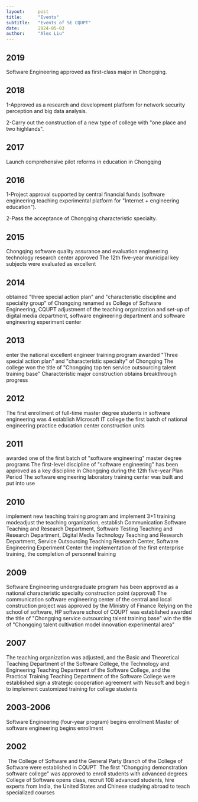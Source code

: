```yaml
---
layout:     post
title:      "Events"
subtitle:   "Events of SE CQUPT"
date:       2024-05-03
author:     "Alex Liu"
---
```


## 2019  

Software Engineering approved as first-class major in Chongqing.

## 2018

  1-Approved as a research and development platform for network security perception and big data analysis.

  2-Carry out the construction of a new type of college with "one place and two highlands".

## 2017

  Launch comprehensive pilot reforms in education in Chongqing

## 2016

  1-Project approval supported by central financial funds (software engineering teaching experimental platform for "Internet + engineering education").

  2-Pass the acceptance of Chongqing characteristic specialty.

## 2015

  Chongqing software quality assurance and evaluation engineering technology research center approved
  The 12th five-year municipal key subjects were evaluated as excellent

## 2014 

 obtained "three special action plan" and "characteristic discipline and specialty group" of Chongqing
        renamed as College of Software Engineering, CQUPT
       adjustment of the teaching organization and set-up of digital media department, software engineering department and software engineering experiment center

## 2013

  enter the national excellent engineer training program
       awarded "Three special action plan" and "characteristic specialty" of Chongqing
       The college won the title of "Chongqing top ten service outsourcing talent training base"
       Characteristic major construction obtains breakthrough progress

## 2012 

 The first enrollment of full-time master degree students in software engineering was 4
       establish Microsoft IT college
       the first batch of national engineering practice education center construction units

## 2011

   awarded one of the first batch of "software engineering" master degree programs
       The first-level discipline of "software engineering" has been approved as a key discipline in Chongqing during the 12th five-year Plan Period
       The software engineering laboratory training center was built and put into use

## 2010 

 implement new teaching training program and implement 3+1 training modeadjust the teaching organization, establish Communication Software Teaching and Research Department, Software Testing Teaching and Research Department, Digital Media Technology Teaching and Research Department, Service Outsourcing Teaching Research Center, Software Engineering Experiment Center
       the implementation of the first enterprise training, the completion of personnel training

## 2009

  Software Engineering undergraduate program has been approved as a national characteristic specialty construction point (approval)
       The communication software engineering center of the central and local construction project was approved by the Ministry of Finance
       Relying on the school of software, HP software school of CQUPT was established
       awarded the title of "Chongqing service outsourcing talent training base"
        win the title of "Chongqing talent cultivation model innovation experimental area"

## 2007

  The teaching organization was adjusted, and the Basic and Theoretical Teaching Department of the Software College, the Technology and Engineering Teaching Department of the Software College, and the Practical Training Teaching Department of the Software College were established
        sign a strategic cooperation agreement with Neusoft and begin to implement customized training for college students

## 2003-2006

  Software Engineering (four-year program) begins enrollment
        Master of software engineering begins enrollment

## 2002

​       The College of Software and the General Party Branch of the College of Software were established in CQUPT
​       The first "Chongqing demonstration software college" was approved to enroll students with advanced degrees
​       College of Software opens class, recruit 108 advanced students, hire experts from India, the United States and Chinese studying abroad to teach specialized courses
